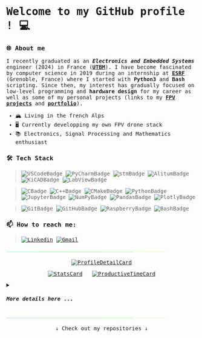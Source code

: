 <samp>
    
# Welcome to my GitHub profile !  💻

### 🌐 About me

I recently graduated as an ***Electronics and Embedded Systems*** engineer (2024) in France (<a href="https://www.utbm.fr/" target="_blank">**UTBM**</a>). I have become fascinated by computer science in 2019 during an internship at <a href="https://www.esrf.fr/home.html">**ESRF**</a> (Grenoble, France) where I started with **Python3** and **Bash** scripting. Since then, my interest has gradually focused on low-level programming and **hardware design** for my career as well as some of my personal projects (links to my <a href="https://en.wikipedia.org/wiki/First-person_view_(radio_control)">**FPV**</a> <a href="">**projects**</a> and <a href="">**portfolio**</a>).

* 🏔️ Living in the french Alps
* 🖥 Currently developping my own FPV drone stack 
* 📚 Electronics, Signal Processing and Mathematics enthusiast

### 🛠 Tech Stack
<!-- 
    Ref - Badges generation : https://shields.io/docs/static-badges and https://simpleicons.org/
    color : hex 2ea44f (github default green)
    style = "for-the-badge" or "logo"
 -->
> ![VSCodeBadge](https://img.shields.io/badge/-VSCode-2ea44f?style=for-the-badge&logo=visual-studio-code&logoColor=007acc)
> ![PyCharmBadge](https://img.shields.io/badge/PyCharm-2ea44f?style=for-the-badge&logo=pycharm)
> ![stmBadge](https://img.shields.io/badge/stmCubeIDE-2ea44f?style=for-the-badge&logo=stmicroelectronics&logoColor=00599c)
> ![AlitumBadge](https://img.shields.io/badge/Altium-2ea44f?style=for-the-badge&logo=altiumdesigner&logoColor=e8dcbd)
> ![KiCADBadge](https://img.shields.io/badge/KiCAD-2ea44f?style=for-the-badge&logo=kicad&logoColor=314cb0)
> ![LabViewBadge](https://img.shields.io/badge/LabView-2ea44f?style=for-the-badge&logo=labview&logoColor=ffdd55)

> ![CBadge](https://img.shields.io/badge/c-2ea44f?style=for-the-badge&logo=C&logoColor=0066bb)
> ![C++Badge](https://img.shields.io/badge/c++-2ea44f?style=for-the-badge&logo=C%2B%2B&logoColor=0066bb)
> ![CMakeBadge](https://img.shields.io/badge/cMake-2ea44f?style=for-the-badge&logo=cmake&logoColor=dd5544)
> ![PythonBadge](https://img.shields.io/badge/Python-2ea44f?style=for-the-badge&logo=python&logoColor=4060dd)
> ![JupyterBadge](https://img.shields.io/badge/jupyter-2ea44f?style=for-the-badge&logo=jupyter)
> ![NumPyBadge](https://img.shields.io/badge/numpy-2ea44f?style=for-the-badge&logo=numpy&logoColor=4060dd)
> ![PandasBadge](https://img.shields.io/badge/pandas-2ea44f?style=for-the-badge&logo=pandas&logoColor=150458)
> ![PlotlyBadge](https://img.shields.io/badge/plotly-2ea44f?style=for-the-badge&logo=plotly&logoColor=3f4f75)

> ![GitBadge](https://img.shields.io/badge/git-2ea44f?style=for-the-badge&logo=git&logoColor=ee6644)
> ![GitHubBadge](https://img.shields.io/badge/github-2ea44f?style=for-the-badge&logo=github&logoColor=ffffff)
> ![RaspberryBadge](https://img.shields.io/badge/raspberry-2ea44f?style=for-the-badge&logo=raspberrypi&logoColor=d24866)
> ![BashBadge](https://img.shields.io/badge/bash-2ea44f?style=for-the-badge&logo=gnubash&logoColor=ffffff)

### 📫 How to reach me:
> <a href="https://www.linkedin.com/in/lo%C3%AFc-pawlicki-a7b305233/"> ![Linkedin](https://img.shields.io/badge/Linkedin-0077b5?style=for-the-badge&logo=linkedin)</a>
> <a href="mailto:loic.pawlicki@gmail.com"> ![Gmail](https://img.shields.io/badge/gmail-ffffff?style=for-the-badge&logo=gmail)</a>

<p align="center">
    <img src="https://github.com/Lpwlk/Lpwlk/blob/main/assets/pulsing-bar.gif?raw=true">
</p>

<!-- Ref - GitHub repo for profile generated cards : https://github.com/vn7n24fzkq/github-profile-summary-cards -->
<div align = "center">
    
[![ProfileDetailCard](http://github-profile-summary-cards.vercel.app/api/cards/profile-details?username=Lpwlk&theme=github_dark)](https://github.com/vn7n24fzkq/github-profile-summary-cards)

[![StatsCard](http://github-profile-summary-cards.vercel.app/api/cards/stats?username=Lpwlk&theme=github_dark)](https://github.com/vn7n24fzkq/github-profile-summary-cards)
&nbsp;
[![ProductiveTimeCard](http://github-profile-summary-cards.vercel.app/api/cards/productive-time?username=Lpwlk&theme=github_dark&utcOffset=+1.5)](https://github.com/vn7n24fzkq/github-profile-summary-cards)

<!--
[![](http://github-profile-summary-cards.vercel.app/api/cards/repos-per-language?username=Lpwlk&theme=github_dark)](https://github.com/vn7n24fzkq/github-profile-summary-cards)
&nbsp;
[![](http://github-profile-summary-cards.vercel.app/api/cards/most-commit-language?username=Lpwlk&theme=github_dark)](https://github.com/vn7n24fzkq/github-profile-summary-cards)
-->

</div>

<details> <!-- Wrap HEAD -->

<summary>

#### *More details here ...*

</summary>

<details open> <!-- Tech skills HEAD -->

  <summary>
      
  ##### *Tech skills*
  
  </summary>
  
  - Low-level embedded C (STM32/TI & RASPBERRY > (ARM M4-M7 & RP2040) and TI asm for embedded systems and DSP programming
  - Python : core libs, Numpy, Scipy, Pandas, Graphical libs (Mpl, Tk), networking libs, ML basics (TsFlow)
  - Networking : TCP/IP socket programming/Bluetooth & Zigbee protocols/CAN & Modbus/OSI stack basic understanding.
  - HTML & CSS (JS basics)

  <div align="center">
    <kbd><img width="320" height="240" src="https://github.com/Lpwlk/Lpwlk/blob/main/assets/perlin-gif.gif?raw=true"></kbd>
  </div>

</details> <!-- Tech skills END -->

<details open> <!-- Learnings HEAD -->

  <summary>
      
  ##### *Currently learning*
    
  </summary>
  
  - **Bare metal embedded C**: low-power development/RTOS intergation/IoT networking techniques
  - **Advanced PCB design techniques**: best practices/RF & high speed design/power architectures/...
  - **CS history**: pioneers/breakthroughs/modern challenges/markets evolution/...
  - **FPV stack design**: FPV stack architecture, lastest protocols & cost reductions
</details> <!-- Learnings END -->

<details> <!-- Language HEAD -->

  <summary>
      
  ##### *Languages*
    
  </summary>

| Language      | Proficiency                                                                                    |
| ------------- | ---------------------------------------------------------------------------------------------- |
| French        | Native                                                                                         |
| English       | C1+ ([Linguaskill certified](https://www.cambridgeenglish.org/fr/exams-and-tests/linguaskill/))|
| Spanish       | B1 ([No certificate])                                                                          |
| Korean        | A1 ([No certificate])                                                                          |

</details> <!-- Language END -->

</details> <!-- Wrap END -->

<p align="center">
    <img src="https://github.com/Lpwlk/Lpwlk/blob/main/assets/pulsing-bar.gif?raw=true">
</p>

<div align="center">
 ↓ Check out my repositories ↓ 
</div>

</samp>
